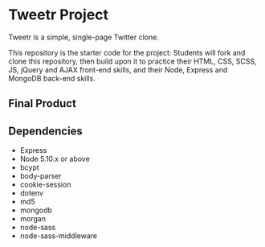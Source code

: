 # Tweetr Project

Tweetr is a simple, single-page Twitter clone.

This repository is the starter code for the project: Students will fork and clone this repository, then build upon it to practice their HTML, CSS, SCSS, JS, jQuery and AJAX front-end skills, and their Node, Express and MongoDB back-end skills.

## Final Product


## Dependencies

- Express
- Node 5.10.x or above
- bcypt
- body-parser
- cookie-session
- dotenv
- md5
- mongodb
- morgan
- node-sass
- node-sass-middleware
